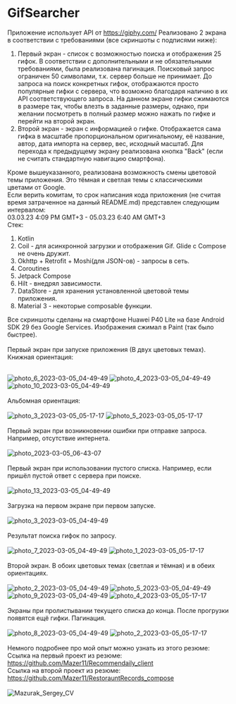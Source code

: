 # GifSearcher
Приложение использует API от https://giphy.com/
Реализовано 2 экрана в соответствии с требованиями (все скриншоты с подписями ниже):
<ol>
<li>Первый экран - список с возможностью поиска и отображения 25 гифок. В соответствии с дополнительными и не обязательными требованиями, была реализована пагинация. Поисковый запрос ограничен 50 символами, т.к. сервер больше не принимает. До запроса на поиск конкретных гифок, отображаются просто популярные гифки с сервера, что возможно благодаря наличию в их API соответствующего запроса. На данном экране гифки сжимаются в размере так, чтобы влезть в заданные размеры, однако, при желании посмотреть в полный размер можно нажать по гифке и перейти на второй экран.</li>
<li>Второй экран - экран с информацией о гифке. Отображается сама гифка в масштабе пропорциональном оригинальному, её название, автор, дата импорта на сервер, вес, исходный масштаб. Для перехода к предыдущему экрану реализована кнопка "Back" (если не считать стандартную навигацию смартфона).</li>
</ol>
Кроме вышеуказанного, реализована возможность смены цветовой темы приложения. Это тёмная и светлая темы с классическими цветами от Google.</br>
Если верить комитам, то срок написания кода приложения (не считая время затраченное на данный README.md) представлен следующим интервалом:</br>
03.03.23 4:09 PM GMT+3 - 05.03.23 6:40 AM GMT+3
</br>
Стек:</br>
<ol>
  <li>Kotlin</li>
  <li>Coil - для асинхронной загрузки и отображения Gif. Glide с Compose не очень дружит.</li>
  <li>Okhttp + Retrofit + Moshi(для JSON-ов) - запросы в сеть.</li>
  <li>Coroutines</li>
  <li>Jetpack Compose</li>
  <li>Hilt - внедрял зависимости.</li>
  <li>DataStore - для хранения установленной цветовой темы приложения.</li>
  <li>Material 3 - некоторые composable функции.</li>
</ol>
Все скриншоты сделаны на смартфоне Huawei P40 Lite на базе Android SDK 29 без Google Services.
Изображения сжимал в Paint (так было быстрее).
</br>
</br>Первый экран при запуске приложения (В двух цветовых темах).</br>
Книжная ориентация:</br>
</br>

![photo_6_2023-03-05_04-49-49](https://user-images.githubusercontent.com/86118013/222937544-7b450e1d-08df-45e2-a9cf-2a0e87486815.jpg)
![photo_4_2023-03-05_04-49-49](https://user-images.githubusercontent.com/86118013/222937540-8f685d55-d8c9-4c2f-8629-74f41171c0e2.jpg)
![photo_10_2023-03-05_04-49-49](https://user-images.githubusercontent.com/86118013/222937549-78b7ec2d-82e8-4faa-b1e8-cd80b14041c9.jpg)
</br>
</br>Альбомная ориентация:</br>
</br>
![photo_3_2023-03-05_05-17-17](https://user-images.githubusercontent.com/86118013/222938203-71d63f32-bce3-46e5-a8e5-e2dec6b40442.jpg)
![photo_5_2023-03-05_05-17-17](https://user-images.githubusercontent.com/86118013/222938205-5b21017e-7756-408c-8c07-5a9c72e0cfcf.jpg)
</br>
</br>Первый экран при возникновении ошибки при отправке запроса. Например, отсутствие интернета.</br>
</br>
![photo_2023-03-05_06-43-07](https://user-images.githubusercontent.com/86118013/222940492-69f32a76-2c2c-4a87-a549-a1ff954079fc.jpg)
</br>
</br>Первый экран при использовании пустого списка. Например, если пришёл пустой ответ с сервера при поиске. </br>
</br>
![photo_13_2023-03-05_04-49-49](https://user-images.githubusercontent.com/86118013/222937552-5ec7fb5d-8a84-4c7f-93e5-df37583002d4.jpg)
</br>
</br>Загрузка на первом экране при первом запуске. </br>
</br>
![photo_3_2023-03-05_04-49-49](https://user-images.githubusercontent.com/86118013/222937536-704070ff-6219-422a-b749-d0b63b4831ad.jpg)
</br>
</br>Результат поиска гифок по запросу.</br>
</br>
![photo_7_2023-03-05_04-49-49](https://user-images.githubusercontent.com/86118013/222937545-27ee0590-5eda-4774-8e1b-9a98a94a228f.jpg)
![photo_1_2023-03-05_05-17-17](https://user-images.githubusercontent.com/86118013/222938200-a8ebd702-b260-47dc-9feb-7dd33c09720a.jpg)
</br>
</br>Второй экран. В обоих цветовых темах (светлая и тёмная) и в обеих ориентациях.</br>
</br>
![photo_2_2023-03-05_04-49-49](https://user-images.githubusercontent.com/86118013/222937385-28ce4643-3a6d-4972-a117-5a6d5b9b3302.jpg)
![photo_5_2023-03-05_04-49-49](https://user-images.githubusercontent.com/86118013/222937541-6bc80d51-6b05-4c1a-a9d4-5bb449fb920a.jpg)
![photo_9_2023-03-05_04-49-49](https://user-images.githubusercontent.com/86118013/222937547-058cfbb3-7245-4a5e-acac-6cd7992278d3.jpg)
![photo_4_2023-03-05_05-17-17](https://user-images.githubusercontent.com/86118013/222938204-54857421-f2da-467b-8455-4cc50be7f946.jpg)
</br>
</br>Экраны при пролистывании текущего списка до конца. После прогрузки появятся ещё гифки. Пагинация.</br>
</br>
![photo_8_2023-03-05_04-49-49](https://user-images.githubusercontent.com/86118013/222937546-ef2ef5c2-ac4e-46c3-ab0f-f5ed80e93df7.jpg)
![photo_2_2023-03-05_05-17-17](https://user-images.githubusercontent.com/86118013/222938202-39f27ff0-3be7-4c7b-af74-329265639aed.jpg)
</br>
</br>
Немного подробнее про мой опыт можно узнать из этого резюме:</br>
Ссылка на первый проект из резюме: https://github.com/Mazer11/Recommendaily_client </br>
Ссылка на второй проект из резюме: https://github.com/Mazer11/RestorauntRecords_compose </br></br>
![Mazurak_Sergey_CV](https://user-images.githubusercontent.com/86118013/222939578-f0b1a057-ddc2-492c-b21f-6fd235a3155b.jpg)


